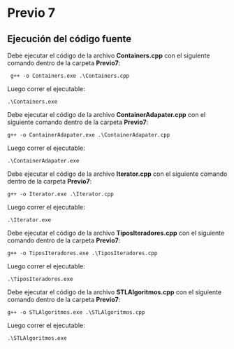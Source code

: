 # Previo 7

## Ejecución del código fuente

Debe ejecutar el código de la archivo **Containers.cpp** con el siguiente comando dentro de la carpeta **Previo7**:
```
 g++ -o Containers.exe .\Containers.cpp
```
Luego correr el ejecutable:
```
.\Containers.exe
```

Debe ejecutar el código de la archivo **ContainerAdapater.cpp** con el siguiente comando dentro de la carpeta **Previo7**:
```
g++ -o ContainerAdapater.exe .\ContainerAdapater.cpp
```
Luego correr el ejecutable:
```
.\ContainerAdapater.exe
```

Debe ejecutar el código de la archivo **Iterator.cpp** con el siguiente comando dentro de la carpeta **Previo7**:
```
g++ -o Iterator.exe .\Iterator.cpp
```
Luego correr el ejecutable:
```
.\Iterator.exe
```

Debe ejecutar el código de la archivo **TiposIteradores.cpp** con el siguiente comando dentro de la carpeta **Previo7**:
```
g++ -o TiposIteradores.exe .\TiposIteradores.cpp
```
Luego correr el ejecutable:
```
.\TiposIteradores.exe
```

Debe ejecutar el código de la archivo **STLAlgoritmos.cpp** con el siguiente comando dentro de la carpeta **Previo7**:
```
g++ -o STLAlgoritmos.exe .\STLAlgoritmos.cpp 
```
Luego correr el ejecutable:
```
.\STLAlgoritmos.exe
```